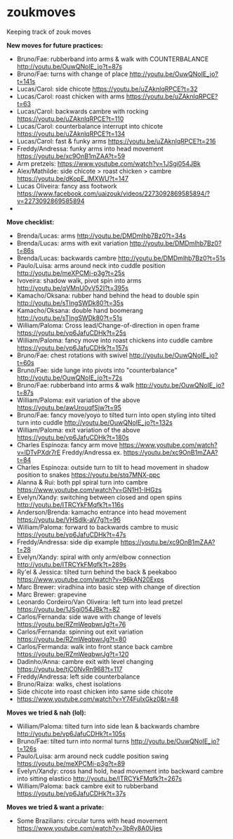 # zoukmoves
Keeping track of zouk moves

**New moves for future practices:** 
- Bruno/Fae: rubberband into arms & walk with COUNTERBALANCE http://youtu.be/OuwQNoIE_jo?t=87s
- Bruno/Fae: turns with change of place http://youtu.be/OuwQNoIE_jo?t=141s
- Lucas/Carol: side chicote https://youtu.be/uZAknlqRPCE?t=32
- Lucas/Carol: roast chicken with arms https://youtu.be/uZAknlqRPCE?t=63
- Lucas/Carol: backwards cambre with rocking https://youtu.be/uZAknlqRPCE?t=110
- Lucas/Carol: counterbalance interrupt into chicote https://youtu.be/uZAknlqRPCE?t=134
- Lucas/Carol: fast & funky arms https://youtu.be/uZAknlqRPCE?t=216
- Freddy/Andressa: funky arms into head movement https://youtu.be/xc9OnB1mZAA?t=59
- Arm pretzels: https://www.youtube.com/watch?v=1JSgi054JBk
- Alex/Mathilde: side chicote > roast chicken > cambre https://youtu.be/dKopE_lMXWU?t=147
- Lucas Oliveira: fancy ass footwork https://www.facebook.com/uaizouk/videos/2273092869585894/?v=2273092869585894
- 

**Move checklist:**
- Brenda/Lucas: arms http://youtu.be/DMDmlhb7Bz0?t=34s
- Brenda/Lucas: arms with exit variation http://youtu.be/DMDmlhb7Bz0?t=86s
- Brenda/Lucas: backwards cambre http://youtu.be/DMDmlhb7Bz0?t=51s
- Paulo/Luisa: arms around neck into cuddle position http://youtu.be/meXPCMi-p3g?t=25s
- Ivoveira: shadow walk, pivot spin into arms http://youtu.be/qVMnU0vV52I?t=395s
- Kamacho/Oksana: rubber hand behind the head to double spin http://youtu.be/sTIngSWDk80?t=35s
- Kamacho/Oksana: double hand boomerang http://youtu.be/sTIngSWDk80?t=51s
- William/Paloma: Cross lead/Change-of-direction in open frame https://youtu.be/vp6JafuCDHk?t=25s
- William/Paloma: fancy move into roast chickens into cuddle cambre https://youtu.be/vp6JafuCDHk?t=157s
- Bruno/Fae: chest rotations with swivel http://youtu.be/OuwQNoIE_jo?t=60s
- Bruno/Fae: side lunge into pivots into "counterbalance" http://youtu.be/OuwQNoIE_jo?t=72s
- Bruno/Fae: rubberband into arms & walk http://youtu.be/OuwQNoIE_jo?t=87s
- William/Paloma: exit variation of the above https://youtu.be/awUrouqfSjw?t=95
- Bruno/Fae: fancy move/yoyo to tilted turn into open styling into tilted turn into cuddle http://youtu.be/OuwQNoIE_jo?t=132s
- William/Paloma: exit variation of the above https://youtu.be/vp6JafuCDHk?t=180s
- Charles Espinoza: fancy arm move https://www.youtube.com/watch?v=lDTvPXdr7rE Freddy/Andressa ex. https://youtu.be/xc9OnB1mZAA?t=84
- Charles Espinoza: outside turn to tilt to head movement in shadow position to snakes https://youtu.be/stq7MNX-ppc
- Alanna & Rui: both ppl spiral turn into cambre https://www.youtube.com/watch?v=GN1H1-IHGzs
- Evelyn/Xandy: switching between closed and open spins http://youtu.be/ITRCYkFMqfk?t=116s
- Anderson/Brenda: kamacho entrance into head movement https://youtu.be/VHSdlk-aV7g?t=96
- William/Paloma: forward to backwards cambre to music https://youtu.be/vp6JafuCDHk?t=47s
- Freddy/Andressa: side dip example https://youtu.be/xc9OnB1mZAA?t=28
- Evelyn/Xandy: spiral with only arm/elbow connection http://youtu.be/ITRCYkFMqfk?t=289s
- Ry'el & Jessica: tilted turn behind the back & peekaboo https://www.youtube.com/watch?v=96kAN20Exps
- Marc Brewer: viradhina into basic step with change of direction
- Marc Brewer: grapevine
- Leonardo Cordeiro/Van Oliveira: left turn into lead pretzel https://youtu.be/1JSgi054JBk?t=82
- Carlos/Fernanda: side wave with change of levels https://youtu.be/RZmWeqbwrJg?t=76
- Carlos/Fernanda: spinning out exit variation https://youtu.be/RZmWeqbwrJg?t=80
- Carlos/Fermanda: walk into front stance back cambre https://youtu.be/RZmWeqbwrJg?t=120
- Dadinho/Anna: cambre exit with level changing https://youtu.be/tjC0NvRn968?t=117
- Freddy/Andressa: left side counterbalance
- Bruno/Raiza: walks, chest isolations
- Side chicote into roast chicken into same side chicote
- https://www.youtube.com/watch?v=Y74FuIxGkz0&t=48

**Moves we tried & nah (lol):**
- William/Paloma: tilted turn into side lean & backwards chambre http://youtu.be/vp6JafuCDHk?t=105s
- Bruno/Fae: tilted turn into normal turns http://youtu.be/OuwQNoIE_jo?t=126s
- Paulo/Luisa: arm around neck cuddle position swing https://youtu.be/meXPCMi-p3g?t=89
- Evelyn/Xandy: cross hand hold, head movement into backward cambre into sitting elastico http://youtu.be/ITRCYkFMqfk?t=267s
- William/Paloma: back cambre exit to rubberband https://youtu.be/vp6JafuCDHk?t=37s

**Moves we tried & want a private:**
- Some Brazilians: circular turns with head movement https://www.youtube.com/watch?v=3bRy8A0Ujes

